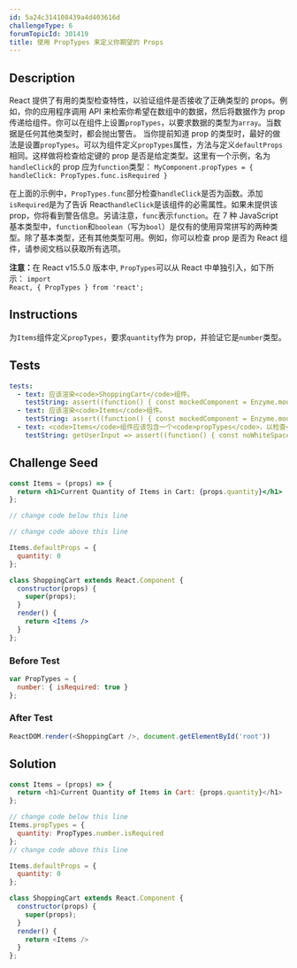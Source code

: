 ```yaml
---
id: 5a24c314108439a4d403616d
challengeType: 6
forumTopicId: 301419
title: 使用 PropTypes 来定义你期望的 Props
---
```


## Description
<section id='description'>
React 提供了有用的类型检查特性，以验证组件是否接收了正确类型的 props。例如，你的应用程序调用 API 来检索你希望在数组中的数据，然后将数据作为 prop 传递给组件。你可以在组件上设置<code>propTypes</code>，以要求数据的类型为<code>array</code>。当数据是任何其他类型时，都会抛出警告。
当你提前知道 prop 的类型时，最好的做法是设置<code>propTypes</code>。可以为组件定义<code>propTypes</code>属性，方法与定义<code>defaultProps</code>相同。这样做将检查给定键的 prop 是否是给定类型。这里有一个示例，名为<code>handleClick</code>的 prop 应为<code>function</code>类型：
<code>MyComponent.propTypes = { handleClick: PropTypes.func.isRequired }</code>

在上面的示例中，<code>PropTypes.func</code>部分检查<code>handleClick</code>是否为函数。添加<code>isRequired</code>是为了告诉 React<code>handleClick</code>是该组件的必需属性。如果未提供该 prop，你将看到警告信息。另请注意，<code>func</code>表示<code>function</code>。在 7 种 JavaScript 基本类型中，<code>function</code>和<code>boolean</code>（写为<code>bool</code>）是仅有的使用异常拼写的两种类型。除了基本类型，还有其他类型可用。例如，你可以检查 prop 是否为 React 组件，请参阅文档以获取所有选项。

<strong>注意：</strong>在 React v15.5.0 版本中, <code>PropTypes</code>可以从 React 中单独引入，如下所示：
<code>import React, { PropTypes } from 'react';</code>
</section>

## Instructions
<section id='instructions'>
为<code>Items</code>组件定义<code>propTypes</code>，要求<code>quantity</code>作为 prop，并验证它是<code>number</code>类型。
</section>

## Tests
<section id='tests'>

```yml
tests:
  - text: 应该渲染<code>ShoppingCart</code>组件。
    testString: assert((function() { const mockedComponent = Enzyme.mount(React.createElement(ShoppingCart)); return mockedComponent.find('ShoppingCart').length === 1; })());
  - text: 应该渲染<code>Items</code>组件。
    testString: assert((function() { const mockedComponent = Enzyme.mount(React.createElement(ShoppingCart)); return mockedComponent.find('Items').length === 1; })());
  - text: <code>Items</code>组件应该包含一个<code>propTypes</code>，以检查<code>quantity</code>是<code>number</code>类型。
    testString: getUserInput => assert((function() { const noWhiteSpace = getUserInput('index').replace(/ /g, ''); return noWhiteSpace.includes('quantity:PropTypes.number.isRequired') && noWhiteSpace.includes('Items.propTypes='); })());

```

</section>

## Challenge Seed
<section id='challengeSeed'>

<div id='jsx-seed'>

```jsx
const Items = (props) => {
  return <h1>Current Quantity of Items in Cart: {props.quantity}</h1>
};

// change code below this line

// change code above this line

Items.defaultProps = {
  quantity: 0
};

class ShoppingCart extends React.Component {
  constructor(props) {
    super(props);
  }
  render() {
    return <Items />
  }
};
```

</div>

### Before Test
<div id='jsx-setup'>

```jsx
var PropTypes = {
  number: { isRequired: true }
};

```

</div>

### After Test
<div id='jsx-teardown'>

```js
ReactDOM.render(<ShoppingCart />, document.getElementById('root'))
```

</div>

</section>

## Solution
<section id='solution'>


```js
const Items = (props) => {
  return <h1>Current Quantity of Items in Cart: {props.quantity}</h1>
};

// change code below this line
Items.propTypes = {
  quantity: PropTypes.number.isRequired
};
// change code above this line

Items.defaultProps = {
  quantity: 0
};

class ShoppingCart extends React.Component {
  constructor(props) {
    super(props);
  }
  render() {
    return <Items />
  }
};
```

</section>
